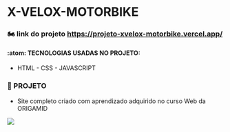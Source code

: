 # X-VELOX-MOTORBIKE 
### :motorcycle: link do projeto https://projeto-xvelox-motorbike.vercel.app/
#### :atom: TECNOLOGIAS USADAS NO PROJETO:
* HTML - CSS - JAVASCRIPT
### :triangular_ruler: PROJETO
* Site completo criado com aprendizado adquirido no curso Web da ORIGAMID




<img src="https://github.com/luizjxcoder/X-VELOX_MOTORBIKE/blob/master/motos-img/screenshot-projeto-xvelox1.png"/>
